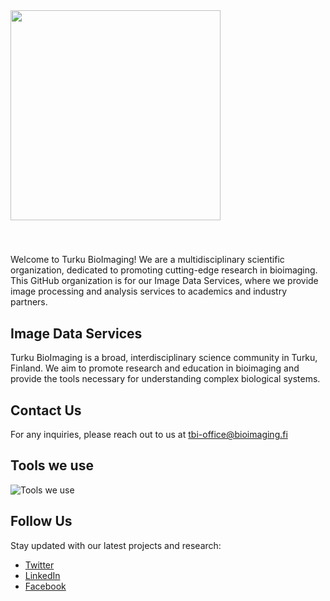 <img src="https://github.com/user-attachments/assets/837fb991-f94f-46ac-891c-3c7616924069" style="width:35vw;height:auto;margin-bottom:25px;">  

## 
Welcome to Turku BioImaging! We are a multidisciplinary scientific organization, dedicated to promoting cutting-edge research in bioimaging. This GitHub organization is for our Image Data Services, where we provide image processing and analysis services to academics and industry partners.

## Image Data Services

Turku BioImaging is a broad, interdisciplinary science community in Turku, Finland. We aim to promote research and education in bioimaging and provide the tools necessary for understanding complex biological systems.

## Contact Us

For any inquiries, please reach out to us at [tbi-office@bioimaging.fi](mailto:tbi-office@bioimaging.fi)

## Tools we use
![Tools we use](https://go-skill-icons.vercel.app/api/icons?i=py,numpy,pandas,nextflow,dask,tensorflow,pytorch,scikitlearn,scipy,seaborn,vscode,openstack,linux,bash,git,ts,docker&theme=light) 

## Follow Us

Stay updated with our latest projects and research:

- [Twitter](#)
- [LinkedIn](#)
- [Facebook](#)
